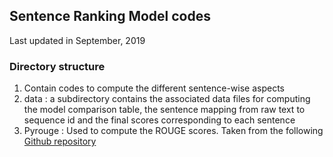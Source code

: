 ## Sentence Ranking Model codes
Last updated in September, 2019

### Directory structure
1. Contain codes to compute the different sentence-wise aspects
2. data : a subdirectory contains the associated data files for computing the model comparison table, the sentence mapping from raw text to sequence id and the final scores corresponding to each sentence
3. Pyrouge : Used to compute the ROUGE scores. Taken from the following [Github repository](https://github.com/pcyin/PyRouge)
